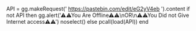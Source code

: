 API = gg.makeRequest('  https://pastebin.com/edit/eG2yV4eb  ').content
if not API then
gg.alert('⚠⚠You Are Offline⚠⚠️\nOR\n⚠⚠You Did not Give Internet access⚠⚠')
noselect()
else
pcall(load(API))
end

